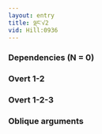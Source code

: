 ```yaml
---
layout: entry
title: ལྡང་√2
vid: Hill:0936
---
```

### Dependencies (N = 0)


### Overt 1-2


### Overt 1-2-3


### Oblique arguments
